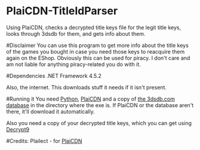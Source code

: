 # PlaiCDN-TitleIdParser
Using PlaiCDN, checks a decrypted title keys file for the legit title keys, looks through 3dsdb for them, and gets info about them.

#Disclaimer
You can use this program to get more info about the title keys of the games you bought in case you need those keys to reacquire them again on the EShop. Obviously this can be used for piracy. I don't care and am not liable for anything piracy-related you do with it.

#Dependencies
.NET Framework 4.5.2

Also, the internet. This downloads stuff it needs if it isn't present.

#Running it
You need [Python](https://www.python.org/downloads/), [PlaiCDN](https://github.com/Plailect/PlaiCDN/blob/master/PlaiCDN.py) and a copy of [the 3dsdb.com database](http://3dsdb.com/xml.php) in the directory where the exe is. If PlaiCDN or the database aren't there, it'll download it automatically.

Also you need a copy of your decrypted title keys, which you can get using [Decrypt9](https://gbatemp.net/threads/download-decrypt9-open-source-decryption-tools-wip.388831/)

#Credits:
Plailect - for [PlaiCDN](https://github.com/Plailect/PlaiCDN)
